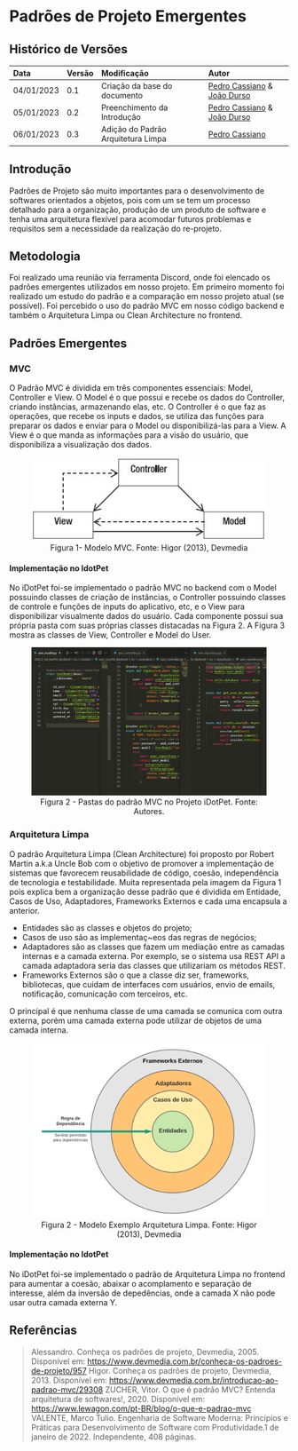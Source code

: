 # Padrões de Projeto Emergentes

## Histórico de Versões

| Data | Versão | Modificação | Autor |
| :- | :- | :- | :- |
| 04/01/2023   | 0.1   | Criação da base do documento   | [Pedro Cassiano](https://github.com/PedroLucasCM) & [João Durso](https://github.com/jvsdurso) |
| 05/01/2023   | 0.2   | Preenchimento da Introdução   | [Pedro Cassiano](https://github.com/PedroLucasCM) & [João Durso](https://github.com/jvsdurso) |
| 06/01/2023   | 0.3   | Adição do Padrão Arquitetura Limpa   | [Pedro Cassiano](https://github.com/PedroLucasCM) |

## Introdução

Padrões de Projeto são muito importantes para o desenvolvimento de softwares orientados a objetos, pois com um se tem um processo detalhado para a organização, produção de um produto de software e tenha uma arquitetura flexível para acomodar futuros problemas e requisitos sem a necessidade da realização do re-projeto.


## Metodologia

Foi realizado uma reunião via ferramenta Discord, onde foi elencado os padrões emergentes utilizados em nosso projeto. Em primeiro momento foi realizado um estudo do padrão e a comparação em nosso projeto atual (se possível). Foi percebido o uso do padrão MVC em nosso código backend e também o Arquitetura Limpa ou Clean Architecture no frontend.

## Padrões Emergentes

### MVC

O Padrão MVC é dividida em três componentes essenciais: Model, Controller e View.
O Model é o que possui e recebe os dados do Controller, criando instâncias, armazenando elas, etc.
O Controller é o que faz as operações, que recebe os inputs e dados, se utiliza das funções para preparar os dados e enviar para o Model ou disponibilizá-las para a View.
A View é o que manda as informações para a visão do usuário, que disponibiliza a visualização dos dados.

<figure>
  <img src="../../assets/padrao_emergente/mvc.jpg" alt="Modelo MVC"/>
  <figcaption align="center"> Figura 1- Modelo MVC. Fonte: Higor (2013), Devmedia </figcaption>
</figure>

#### Implementação no IdotPet
No iDotPet foi-se implementado o padrão MVC no backend com o Model possuindo classes de criação de instâncias, o Controller possuindo classes de controle e funções de inputs do aplicativo, etc, e o View para disponibilizar visualmente dados do usuário. 
Cada componente possui sua própria pasta com suas próprias classes distacadas na Figura 2. A Figura 3 mostra as classes de View, Controller e Model do User.
<figure>
  <img src="../../assets/padrao_emergente/mvc2_idotpet.png" alt="Modelo MVC iDotPet"/>
  <figcaption align="center"> Figura 2 - Pastas do padrão MVC no Projeto iDotPet. Fonte: Autores. </figcaption>
</figure>

### Arquitetura Limpa

O padrão Arquitetura Limpa (Clean Architecture) foi proposto por Robert Martin a.k.a Uncle Bob com o objetivo de promover a implementação de sistemas que favorecem reusabilidade de código, coesão, independência de tecnologia e testabilidade. Muita representada pela imagem da Figura 1 pois explica bem a organização desse padrão que é dividida em Entidade, Casos de Uso, Adaptadores, Frameworks Externos e cada uma encapsula a anterior.
- Entidades são as classes e objetos do projeto;
- Casos de uso são as implementaç~eos das regras de negócios;
- Adaptadores são as classes que fazem um mediação entre as camadas internas e a camada externa. Por exemplo,
se o sistema usa REST API a camada adaptadora seria das classes que utilizariam os métodos REST.
- Frameworks Externos são o que a classe diz ser, frameworks, bibliotecas, que cuidam de interfaces com usuários, envio de emails, notificação, comunicação com terceiros, etc.

O principal é que nenhuma classe de uma camada se comunica com outra externa, porém uma camada externa pode utilizar de objetos de uma camada interna.

<figure>
  <img src="../../assets/padrao_emergente/arquitetura_limpa.png" alt="Modelo MVC"/>
  <figcaption align="center"> Figura 2 - Modelo Exemplo Arquitetura Limpa. Fonte: Higor (2013), Devmedia </figcaption>
</figure>

#### Implementação no IdotPet
No iDotPet foi-se implementado o padrão de Arquitetura Limpa no frontend para aumentar a coesão, abaixar o acomplamento e separação de interesse, além da inversão de depedências, onde a camada X não pode usar outra camada externa Y.

## Referências

> Alessandro. Conheça os padrões de projeto, Devmedia, 2005. Disponível em: <https://www.devmedia.com.br/conheca-os-padroes-de-projeto/957>
> Higor. Conheça os padrões de projeto, Devmedia, 2013. Disponível em: <https://www.devmedia.com.br/introducao-ao-padrao-mvc/29308>
> ZUCHER, Vitor. O que é padrão MVC? Entenda arquitetura de softwares!, 2020. Disponível em: <https://www.lewagon.com/pt-BR/blog/o-que-e-padrao-mvc>
> VALENTE, Marco Tulio. Engenharia de Software Moderna: Princípios e Práticas para Desenvolvimento de Software com Produtividade.1 de janeiro de 2022. Independente, 408 páginas.
